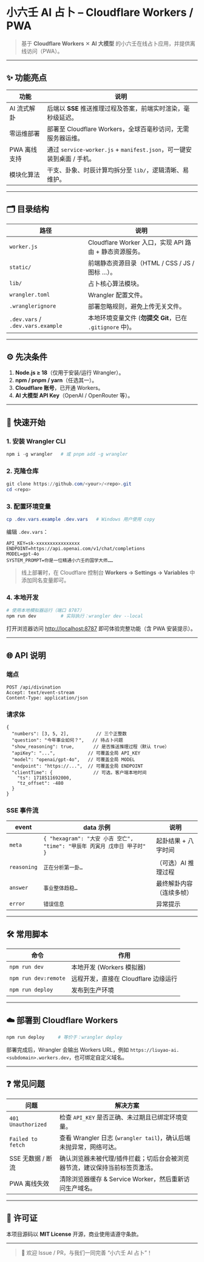 # 小六壬 AI 占卜 – Cloudflare Workers / PWA

> 基于 **Cloudflare Workers** ✕ **AI 大模型** 的小六壬在线占卜应用，并提供离线访问（PWA）。

---

## ✨ 功能亮点

| 功能 | 说明 |
|------|------|
| AI 流式解卦 | 后端以 **SSE** 推送推理过程及答案，前端实时渲染，毫秒级延迟。 |
| 零运维部署 | 部署至 Cloudflare Workers，全球百毫秒访问，无需服务器运维。 |
| PWA 离线支持 | 通过 `service-worker.js` + `manifest.json`，可一键安装到桌面 / 手机。 |
| 模块化算法 | 干支、卦象、时辰计算均拆分至 `lib/`，逻辑清晰、易维护。 |

---

## 🗂️ 目录结构

| 路径 | 说明 |
|------|------|
| `worker.js` | Cloudflare Worker 入口，实现 API 路由 + 静态资源服务。 |
| `static/` | 前端静态资源目录（HTML / CSS / JS / 图标 …）。 |
| `lib/` | 占卜核心算法模块。 |
| `wrangler.toml` | Wrangler 配置文件。 |
| `.wranglerignore` | 部署忽略规则，避免上传无关文件。 |
| `.dev.vars` / `.dev.vars.example` | 本地环境变量文件 (**勿提交 Git**，已在 `.gitignore` 中)。 |

---

## ⚙️ 先决条件

1. **Node.js ≥ 18**（仅用于安装/运行 Wrangler）。
2. **npm / pnpm / yarn**（任选其一）。
3. **Cloudflare 账号**，已开通 Workers。  
4. **AI 大模型 API Key**（OpenAI / OpenRouter 等）。

---

## 🚀 快速开始

### 1. 安装 Wrangler CLI

```powershell
npm i -g wrangler   # 或 pnpm add -g wrangler
```

### 2. 克隆仓库

```powershell
git clone https://github.com/<your>/<repo>.git
cd <repo>
```

### 3. 配置环境变量

```powershell
cp .dev.vars.example .dev.vars   # Windows 用户使用 copy
```

编辑 `.dev.vars`：

```env
API_KEY=sk-xxxxxxxxxxxxxxxx
ENDPOINT=https://api.openai.com/v1/chat/completions
MODEL=gpt-4o
SYSTEM_PROMPT=你是一位精通小六壬的国学大师……
```

> 线上部署时，在 Cloudflare 控制台 **Workers → Settings → Variables** 中添加同名变量即可。

### 4. 本地开发

```powershell
# 使用本地模拟器运行（端口 8787）
npm run dev         # 实际执行：wrangler dev --local
```

打开浏览器访问 <http://localhost:8787> 即可体验完整功能（含 PWA 安装提示）。

---

## 🌐 API 说明

### 端点

```
POST /api/divination
Accept: text/event-stream
Content-Type: application/json
```

### 请求体

```json5
{
  "numbers": [3, 5, 2],          // 三个正整数
  "question": "今年事业如何？",   // 待占卜问题
  "show_reasoning": true,       // 是否推送推理过程（默认 true）
  "apiKey": "...",            // 可覆盖全局 API_KEY
  "model": "openai/gpt-4o",   // 可覆盖全局 MODEL
  "endpoint": "https://...",  // 可覆盖全局 ENDPOINT
  "clientTime": {               // 可选，客户端本地时间
    "ts": 1718511692000,
    "tz_offset": -480
  }
}
```

### SSE 事件流

| event | data 示例 | 说明 |
|-------|-----------|------|
| `meta` | `{ "hexagram": "大安 小吉 空亡", "time": "甲辰年 丙寅月 戊申日 甲子时" }` | 起卦结果 + 八字时间 |
| `reasoning` | `正在分析第一卦…` | （可选）AI 推理过程 |
| `answer` | `事业整体趋稳…` | 最终解卦内容（连续多帧） |
| `error` | `错误信息` | 异常提示 |

---

## 🛠️ 常用脚本

| 命令 | 作用 |
|------|------|
| `npm run dev` | 本地开发 (Workers 模拟器) |
| `npm run dev:remote` | 远程开发，直接在 Cloudflare 边缘运行 |
| `npm run deploy` | 发布到生产环境 |

---

## ☁️ 部署到 Cloudflare Workers

```powershell
npm run deploy     # 等价于：wrangler deploy
```

部署完成后，Wrangler 会输出 Workers URL，例如 `https://liuyao-ai.<subdomain>.workers.dev`，也可绑定自定义域名。

---

## ❓ 常见问题

| 问题 | 解决方案 |
|------|----------|
| `401 Unauthorized` | 检查 `API_KEY` 是否正确、未过期且已绑定环境变量。 |
| `Failed to fetch` | 查看 Wrangler 日志 (`wrangler tail`)，确认后端未抛异常，网络可达。 |
| SSE 无数据 / 断流 | 确认浏览器未被代理/插件拦截；切后台会被浏览器节流，建议保持当前标签页激活。 |
| PWA 离线失效 | 清除浏览器缓存 & Service Worker，然后重新访问生产域名。 |

---

## 📄 许可证

本项目源码以 **MIT License** 开源，商业使用请遵守条款。

---

> 🎉 欢迎 Issue / PR，与我们一同完善 “小六壬 AI 占卜”！ 